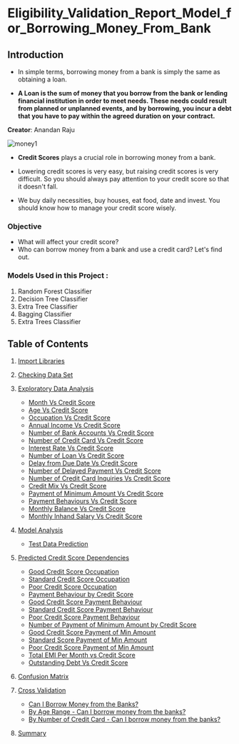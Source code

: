 # Eligibility_Validation_Report_Model_for_Borrowing_Money_From_Bank
## Introduction

* In simple terms, borrowing money from a bank is simply the same as obtaining a loan.

* **A Loan is the sum of money that you borrow from the bank or lending financial institution in order to meet needs. These needs could result from planned or unplanned events, and by borrowing, you incur a debt that you have to pay within the agreed duration on your contract.**

**Creator**: Anandan Raju

![money1](https://user-images.githubusercontent.com/110320717/197763084-cc799a5b-211a-482a-bbc8-86dbb52d9e81.jpg)

* **Credit Scores** plays a crucial role in borrowing money from a bank. 

* Lowering credit scores is very easy, but raising credit scores is very difficult. So you should always pay attention to your credit score so that it doesn't fall. 

* We buy daily necessities, buy houses, eat food, date and invest. You should know how to manage your credit score wisely.

### Objective
* What will affect your credit score? 
* Who can borrow money from a bank and use a credit card? Let's find out.

### Models Used in this Project :

1. Random Forest Classifier
2. Decision Tree Classifier     
3. Extra Tree Classifier        
4. Bagging Classifier           
5. Extra Trees Classifier       

##  Table of Contents

1. [Import Libraries](#import)


2. [Checking Data Set](#check)


3. [Exploratory Data Analysis](#eda)
    * [Month Vs Credit Score](#mvc)
    * [Age Vs Credit Score](#avc)
    * [Occupation Vs Credit Score](#ovc)
    * [Annual Income Vs Credit Score](#aivc)
    * [Number of Bank Accounts Vs Credit Score](#nobavc)
    * [Number of Credit Card Vs Credit Score](#noccvc)
    * [Interest Rate Vs Credit Score](#irvc)
    * [Number of Loan Vs Credit Score](#nolvc)
    * [Delay from Due Date Vs Credit Score](#dfddvc)
    * [Number of Delayed Payment Vs Credit Score](#nodpvc)
    * [Number of Credit Card Inquiries Vs Credit Score](#noccivc)
    * [Credit Mix Vs Credit Score](#cmvc)
    * [Payment of Minimum Amount Vs Credit Score](#pomavc)
    * [Payment Behaviours Vs Credit Score](pbvc)
    * [Monthly Balance Vs Credit Score](#mbvc)
    * [Monthly Inhand Salary Vs Credit Score](#misvc)
    
    
4. [Model Analysis](#ma)
    * [Test Data Prediction](#tdp)


5. [Predicted Credit Score Dependencies](#pcsd)
    * [Good Credit Score Occupation](#gcso)
    * [Standard Credit Score Occupation](#scso)
    * [Poor Credit Score Occupation](#pcso)
    * [Payment Behaviour by Credit Score](#pbbcs)
    * [Good Credit Score Payment Behaviour](#gcspb)
    * [Standard Credit Score Payment Behaviour](#scspb)
    * [Poor Credit Score Payment Behaviour](#pcspb)
    * [Number of Payment of Minimum Amount by Credit Score](#nopomabcs)
    * [Good Credit Score Payment of Min Amount](#gcspoma)
    * [Standard Score Payment of Min Amount](#sspoma)
    * [Poor Credit Score Payment of Min Amount](#pcspoma)
    * [Total EMI Per Month vs Credit Score](#tepmvcs)
    * [Outstanding Debt Vs Credit Score](#obvc)


6. [Confusion Matrix](#cm)


7. [Cross Validation](#cv)
    * [Can I Borrow Money from the Banks?](#cibmftb)
    * [By Age Range - Can I borrow money from the banks?](#bar)
    * [By Number of Credit Card - Can I borrow money from the banks?](#bnocc)


8. [Summary](#summary)
